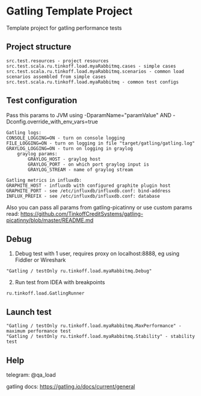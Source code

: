 
# Gatling Template Project

Template project for gatling performance tests


## Project structure

```
src.test.resources - project resources
src.test.scala.ru.tinkoff.load.myaRabbitmq.cases - simple cases
src.test.scala.ru.tinkoff.load.myaRabbitmq.scenarios - common load scenarios assembled from simple cases
src.test.scala.ru.tinkoff.load.myaRabbitmq - common test configs
```

## Test configuration

Pass this params to JVM using -DparamName="paramValue" AND -Dconfig.override_with_env_vars=true

```
Gatling logs:
CONSOLE_LOGGING=ON - turn on console logging
FILE_LOGGING=ON - turn on logging in file "target/gatling/gatling.log"
GRAYLOG_LOGGING=ON - turn on logging in graylog
    graylog params:
        GRAYLOG_HOST - graylog host
        GRAYLOG_PORT - on which port graylog input is
        GRAYLOG_STREAM - name of graylog stream

Gatling metrics in influxdb:
GRAPHITE_HOST - influxdb with configured graphite plugin host
GRAPHITE_PORT - see /etc/influxdb/influxdb.conf: bind-address
INFLUX_PREFIX - see /etc/influxdb/influxdb.conf: database
```

Also you can pass all params from gatling-picatinny or use custom params
read: https://github.com/TinkoffCreditSystems/gatling-picatinny/blob/master/README.md

## Debug

1. Debug test with 1 user, requires proxy on localhost:8888, eg using Fiddler or Wireshark

```
"Gatling / testOnly ru.tinkoff.load.myaRabbitmq.Debug"
```

2. Run test from IDEA with breakpoints

```
ru.tinkoff.load.GatlingRunner
```

## Launch test

```
"Gatling / testOnly ru.tinkoff.load.myaRabbitmq.MaxPerformance" - maximum performance test
"Gatling / testOnly ru.tinkoff.load.myaRabbitmq.Stability" - stability test
```

## Help

telegram: @qa_load

gatling docs: https://gatling.io/docs/current/general